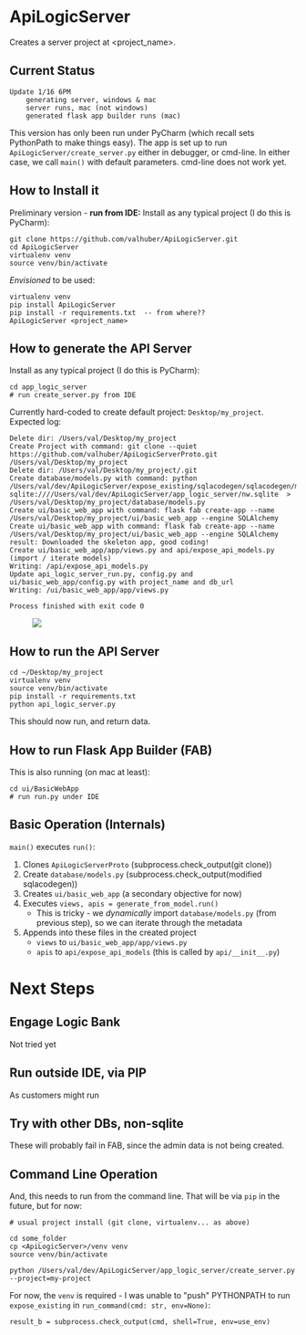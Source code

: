 # ApiLogicServer

Creates a server project at <project_name>.

## Current Status

    Update 1/16 6PM
        generating server, windows & mac
        server runs, mac (not windows)
        generated flask app builder runs (mac)


This version has only been run under PyCharm (which recall sets
PythonPath to make things easy).  The app is set up to run
```ApiLogicServer/create_server.py``` either
in debugger, or cmd-line.  In either case, we call ```main()```
with default parameters.  cmd-line does not work yet.

## How to Install it
Preliminary version - **run from IDE:**
Install as any typical project (I do this is PyCharm):

```
git clone https://github.com/valhuber/ApiLogicServer.git
cd ApiLogicServer
virtualenv venv
source venv/bin/activate
```

*Envisioned* to be used:
```
virtualenv venv
pip install ApiLogicServer
pip install -r requirements.txt  -- from where??
ApiLogicServer <project_name>
```


## How to generate the API Server

Install as any typical project (I do this is PyCharm):

```
cd app_logic_server
# run create_server.py from IDE
```
Currently hard-coded to create default project: ```Desktop/my_project```.
Expected log:
```
Delete dir: /Users/val/Desktop/my_project
Create Project with command: git clone --quiet https://github.com/valhuber/ApiLogicServerProto.git /Users/val/Desktop/my_project
Delete dir: /Users/val/Desktop/my_project/.git
Create database/models.py with command: python /Users/val/dev/ApiLogicServer/expose_existing/sqlacodegen/sqlacodegen/main.py sqlite:////Users/val/dev/ApiLogicServer/app_logic_server/nw.sqlite  > /Users/val/Desktop/my_project/database/models.py
Create ui/basic_web_app with command: flask fab create-app --name /Users/val/Desktop/my_project/ui/basic_web_app --engine SQLAlchemy
Create ui/basic_web_app with command: flask fab create-app --name /Users/val/Desktop/my_project/ui/basic_web_app --engine SQLAlchemy result: Downloaded the skeleton app, good coding!
Create ui/basic_web_app/app/views.py and api/expose_api_models.py (import / iterate models)
Writing: /api/expose_api_models.py
Update api_logic_server_run.py, config.py and ui/basic_web_app/config.py with project_name and db_url
Writing: /ui/basic_web_app/app/views.py

Process finished with exit code 0
```


<figure><img src="images/apilogicserver-ide.png"></figure>

## How to run the API Server

```
cd ~/Desktop/my_project
virtualenv venv
source venv/bin/activate
pip install -r requirements.txt
python api_logic_server.py
```

This should now run, and return data.

## How to run Flask App Builder (FAB)
This is also running (on mac at least):

```
cd ui/BasicWebApp
# run run.py under IDE
```


## Basic Operation (Internals)

```main()``` executes ```run()```:
1. Clones ```ApiLogicServerProto``` (subprocess.check_output(git clone))
1. Create ```database/models.py``` (subprocess.check_output(modified sqlacodegen))
1. Creates ```ui/basic_web_app``` (a secondary objective for now)
1. Executes ```views, apis = generate_from_model.run()```
   * This is tricky - we _dynamically_ import ```database/models.py```
     (from previous step), so we can iterate through the metadata
1. Appends into these files in the created project
    * ```views``` to ```ui/basic_web_app/app/views.py```
    * ```apis``` to ```api/expose_api_models``` (this is called by ```api/__init__.py```)
    
    
# Next Steps

## Engage Logic Bank
Not tried yet

## Run outside IDE, via PIP
As customers might run

## Try with other DBs, non-sqlite
These will probably fail in FAB, since the admin data is not being created.
    
## Command Line Operation
And, this needs to run from the command line.
That will be via ```pip``` in the future, but for now:

```
# usual project install (git clone, virtualenv... as above)

cd some_folder
cp <ApiLogicServer>/venv venv
source venv/bin/activate

python /Users/val/dev/ApiLogicServer/app_logic_server/create_server.py --project=my-project
```

For now, the ```venv``` is required - I was unable to "push" PYTHONPATH to run ```expose_existing``` in ```run_command(cmd: str, env=None)```:
```
result_b = subprocess.check_output(cmd, shell=True, env=use_env)
```

